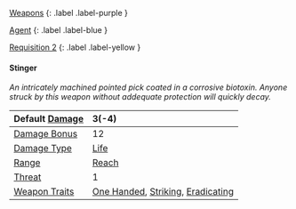 
[Weapons](Game/Weapons-List)
{: .label .label-purple }

[Agent](Game/Agent)
{: .label .label-blue }

[Requisition 2](Game/Deployment#Requisition)
{: .label .label-yellow }
#### Stinger
*An intricately machined pointed pick coated in a corrosive biotoxin. Anyone struck by this weapon without addequate protection will quickly decay.*

| Default [Damage](Core/Weapons#Calculating%20Damage) | 3(-4) |
| :--- | :--- |
| [Damage Bonus](Game/Core/Weapons#Damage%20Bonus) | 12 |
| [Damage Type](Core/Weapons#Damage%20Type) | [Life](Game/Core/Injury#Life) |
| [Range](Core/Weapons#Range) | [Reach](Game/Core/Movement#Reach) |
| [Threat](Core/Weapons#Threat) | 1 |
| [Weapon Traits](Core/Weapon-Traits) | [One Handed](Game/Core/Blocks/One-Handed), [Striking](Game/Core/Blocks/Striking), [Eradicating](Game/Core/Blocks/Eradicating) |
